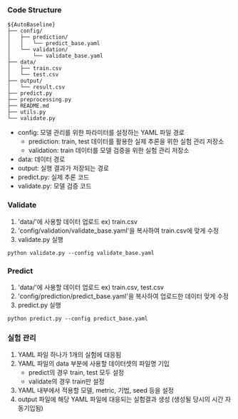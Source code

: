 ### Code Structure

```
${AutoBaseline}
├── config/
│   ├── prediction/
│   │   └── predict_base.yaml
│   └── validation/
│       └── validate_base.yaml
├── data/
│   ├── train.csv
│   └── test.csv
├── output/
│   └── result.csv
├── predict.py
├── preprocessing.py
├── README.md
├── utils.py
└── validate.py
```
- config: 모델 관리를 위한 파라미터를 설정하는 YAML 파일 경로
    - prediction: train, test 데이터를 활용한 실제 추론을 위한 실험 관리 저장소
    - validation: train 데이터를 모델 검증을 위한 실험 관리 저장소
- data: 데이터 경로
- output: 실행 결과가 저장되는 경로
- predict.py: 실제 추론 코드
- validate.py: 모델 검증 코드

### Validate

1. 'data/'에 사용할 데이터 업로드 ex) train.csv
2. 'config/validation/validate_base.yaml'을 복사하여 train.csv에 맞게 수정
3. validate.py 실행
```
python validate.py --config validate_base.yaml
```

### Predict

1. 'data/'에 사용할 데이터 업로드 ex) train.csv, test.csv
2. 'config/prediction/predict_base.yaml'을 복사하여 업로드한 데이터 맞게 수정
3. predict.py 실행
```
python predict.py --config predict_base.yaml
```

### 실험 관리

1. YAML 파일 하나가 1개의 실험에 대응됨
2. YAML 파일의 data 부분에 사용할 데이터셋의 파일명 기입
    - predict의 경우 train, test 모두 설정
    - validate의 경우 train만 설정
3. YAML 내부에서 적용할 모델, metric, 기법, seed 등을 설정
4. output 파일에 해당 YAML 파일에 대응되는 실험결과 생성 (생성될 당시의 시간 자동기입됨)
